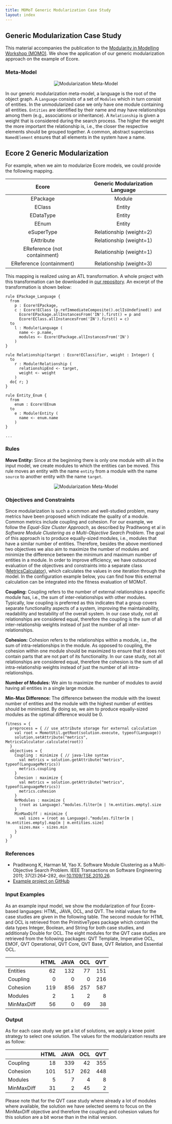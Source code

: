 ```yaml
---
title: MOMoT Generic Modularization Case Study
layout: index
---
```


## Generic Modularization Case Study
This material accompanies the publication to the [Modularity in Modelling Workshop (MOMO)](http://www.momo2016.ece.mcgill.ca/).
We show the application of our generic modularization approach on the example of Ecore.

### Meta-Model
<div style="text-align:center">
<img src="http://martin-fleck.github.io/momot/images/casestudy/generic_modularization/generic_modularization_metamodel.svg" alt="Modularization Meta-Model" />
</div>

In our generic modularization meta-model, a language is the root of the object graph.
A ``Language`` consists of a set of ``Modules`` which in turn consist of entities. In the unmodularized case we only have one module containing all entities. 
``Entities`` are identified by their name and may have relationships among them (e.g., associations or inheritance).
A ``Relationship`` is given a weight that is considered during the search process. 
The higher the weight the more important the relationship is, i.e., the closer the respective elements should be grouped together.
A common, abstract superclass ``NamedElement`` ensures that all elements in the system have a name.

## Ecore 2 Generic Modularization
For example, when we aim to modularize Ecore models, we could provide the following mapping.

<table style="text-align:center">
<thead>
<tr>
<th>Ecore</th>
<th>Generic Modularization Language</th>
</tr>
</thead>
<tbody>
<tr>
<td>EPackage</td>
<td>Module</td>
</tr>
<tr>
<td>EClass</td>
<td>Entity</td>
</tr>
<tr>
<td>EDataType</td>
<td>Entity</td>
</tr>
<tr>
<td>EEnum</td>
<td>Entity</td>
</tr>
<tr>
<td>eSuperType</td>
<td>Relationship (weight=2)</td>
</tr>
<tr>
<td>EAttribute</td>
<td>Relationship (weight=1)</td>
</tr>
<tr>
<td>EReference (not containment)</td>
<td>Relationship (weight=1)</td>
</tr>
<tr>
<td>EReference (containment)</td>
<td>Relationship (weight=3)</td>
</tr>
</tbody>
</table>

This mapping is realized using an ATL transformation. 
A whole project with this transformation can be downloaded in [our repository](https://github.com/martin-fleck/momot/blob/master/projects/at.ac.tuwien.big.momot.examples.ecore.transformation.zip). 
An excerpt of the transformation is shown below:

```
rule EPackage_Language {
  from
    p : Ecore!EPackage, 
    c : Ecore!EClass (p.refImmediateComposite().oclIsUndefined() and 
      Ecore!EPackage.allInstancesFrom('IN').first() = p and 
      Ecore!EClass.allInstancesFrom('IN').first() = c)
  to 
    l : Module!Language (
      name <- p.name, 	
      modules <- Ecore!EPackage.allInstancesFrom('IN')
    )
}

rule Relationship(target : Ecore!EClassifier, weight : Integer) {
  to 
    r : Module!Relationship (
      relationshipEnd <- target,
      weight <- weight
    )
  do{ r; }
}

rule Entity_Enum {
  from
    enum : Ecore!EEnum
  to 
    e : Module!Entity (
      name <- enum.name
    )
}

...
```

### Rules

**Move Entity:**
Since at the beginning there is only one module with all in the input model, we create modules to which the entities can be moved. 
This rule moves an entity with the name ``entity`` from a module with the name ``source`` to another entity with the name ``target``.

<div style="text-align:center">
<img src="http://martin-fleck.github.io/momot/images/casestudy/generic_modularization/generic_modularization_rules.svg" alt="Modularization Meta-Model" />
</div>

### Objectives and Constraints
Since modularization is such a common and well-studied problem, many metrics have been proposed which indicate the quality of a module.
Common metrics include coupling and cohesion.
For our example, we follow the *Equal-Size Cluster Approach*, as described by Praditwong et al in *Software Module Clustering as a Multi-Objective Search Problem*.
The goal of this approach is to produce equally-sized modules, i.e., modules that have a similar number of entities. 
Therefore, besides the above mentioned two objectives we also aim to maximize the number of modules and minimize the difference between the minimum and maximum number of entities in a module.
In order to improve efficiency, we have outsourced evaluation of the objectives and constraints into a separate class ([MetricsCalculator](https://github.com/martin-fleck/momot/blob/master/projects/at.ac.tuwien.big.momot.examples.ecore/src/at/ac/tuwien/big/momot/examples/ecore/fitness/metric/MetricsCalculator.java)), which calculates the values in one iteration through the model.
In the configuration example below, you can find how this external calculation can be integrated into the fitness evaluation of MOMoT.

**Coupling:**
Coupling refers to the number of external relationships a specific module has, i.e., the sum of inter-relationships with other modules.
Typically, low coupling is preferred as this indicates that a group covers separate functionality aspects of a system, improving the maintainability, readability and testability of the overall system.
In our case study, not all relationships are considered equal, therefore the coupling is the sum of all inter-relationship weights instead of just the number of all inter-relationships. 

**Cohesion:**
Cohesion refers to the relationships within a module, i.e., the sum of intra-relationships in the module.
As opposed to coupling, the cohesion within one module should be maximized to ensure that it does not contain parts that are not part of its functionality.
In our case study, not all relationships are considered equal, therefore the cohesion is the sum of all intra-relationship weights instead of just the number of all intra-relationships.

**Number of Modules:**
We aim to maximize the number of modules to avoid having all entities in a single large module.

**Min-Max Difference:**
The difference between the module with the lowest number of entities and the module with the highest number of entities should be minimized.
By doing so, we aim to produce equally-sized modules as the optimal difference would be 0.

```
fitness = {
  preprocess = { // use attribute storage for external calculation
    val root = MomotUtil.getRoot(solution.execute, typeof(Language))
    solution.setAttribute("metrics", MetricsCalculator.calculate(root))
  }
  objectives = { 
    Coupling : minimize { // java-like syntax
      val metrics = solution.getAttribute("metrics", typeof(LanguageMetrics))
      metrics.coupling
    }
    Cohesion : maximize { 
      val metrics = solution.getAttribute("metrics", typeof(LanguageMetrics))
      metrics.cohesion
    }
    NrModules : maximize {
      (root as Language).^modules.filter[m | !m.entities.empty].size
    }
    MinMaxDiff : minimize {
      val sizes = (root as Language).^modules.filter[m | !m.entities.empty].map[m | m.entities.size]
      sizes.max - sizes.min
    }  
  }
}
```

### References
* Praditwong K, Harman M, Yao X. Software Module Clustering as a Multi-Objective Search Problem. IEEE
Transactions on Software Engineering 2011; 37(2):264–282, doi:[10.1109/TSE.2010.26](http://dx.doi.org/10.1109/TSE.2010.26).
* [Example project on GitHub](https://github.com/martin-fleck/momot/tree/master/projects/at.ac.tuwien.big.momot.examples.ecore)

### Input Examples
As an example input model, we show the modularization of four Ecore-based languages: HTML, JAVA, OCL, and QVT.
The initial values for the case studies are given in the following table.
The second module for HTML and OCL is retrieved from the PrimitiveTypes package which contain the data types Integer, Boolean, and String for both case studies, and additionaly Double for OCL.
The eight modules for the QVT case studies are retrieved from the following packages: QVT Template, Imperative OCL, EMOF, QVT Operational, QVT Core, QVT Base, QVT Relation, and Essential OCL.

<table>
<thead>
<tr>
<th></th>
<th style="text-align:center">HTML</th>
<th style="text-align:center">JAVA</th>
<th style="text-align:center">OCL</th>
<th style="text-align:center">QVT</th>
</tr>
</thead>
<tbody>
<tr>
<td>Entities</td>
<td style="text-align:right">62</td>
<td style="text-align:right">132</td>
<td style="text-align:right">77</td>
<td style="text-align:right">151</td>
</tr>
<tr>
<td>Coupling</td>
<td style="text-align:right">0</td>
<td style="text-align:right">0</td>
<td style="text-align:right">0</td>
<td style="text-align:right">216</td>
</tr>
<tr>
<td>Cohesion</td>
<td style="text-align:right">119</td>
<td style="text-align:right">856</td>
<td style="text-align:right">257</td>
<td style="text-align:right">587</td>
</tr>
<tr>
<td>Modules</td>
<td style="text-align:right">2</td>
<td style="text-align:right">1</td>
<td style="text-align:right">2</td>
<td style="text-align:right">8</td>
</tr>
<tr>
<td>MinMaxDiff</td>
<td style="text-align:right">56</td>
<td style="text-align:right">0</td>
<td style="text-align:right">69</td>
<td style="text-align:right">38</td>
</tr>
</tbody>
</table> 

### Output
As for each case study we get a lot of solutions, we apply a knee point strategy to select one solution.
The values for the modularization results are as follow:

<table>
<thead>
<tr>
<th></th>
<th style="text-align:center">HTML</th>
<th style="text-align:center">JAVA</th>
<th style="text-align:center">OCL</th>
<th style="text-align:center">QVT</th>
</tr>
</thead>
<tbody>
<tr>
<td>Coupling</td>
<td style="text-align:right">18</td>
<td style="text-align:right">339</td>
<td style="text-align:right">42</td>
<td style="text-align:right">355</td>
</tr>
<tr>
<td>Cohesion</td>
<td style="text-align:right">101</td>
<td style="text-align:right">517</td>
<td style="text-align:right">262</td>
<td style="text-align:right">448</td>
</tr>
<tr>
<td>Modules</td>
<td style="text-align:right">5</td>
<td style="text-align:right">7</td>
<td style="text-align:right">4</td>
<td style="text-align:right">8</td>
</tr>
<tr>
<td>MinMaxDiff</td>
<td style="text-align:right">31</td>
<td style="text-align:right">2</td>
<td style="text-align:right">45</td>
<td style="text-align:right">2</td>
</tr>
</tbody>
</table> 

Please note that for the QVT case study where already a lot of modules where available, the solution we have selected seems to focus on the MinMaxDiff objective and therefore the coupling and cohesion values for this solution are a bit worse than in the initial version. 
